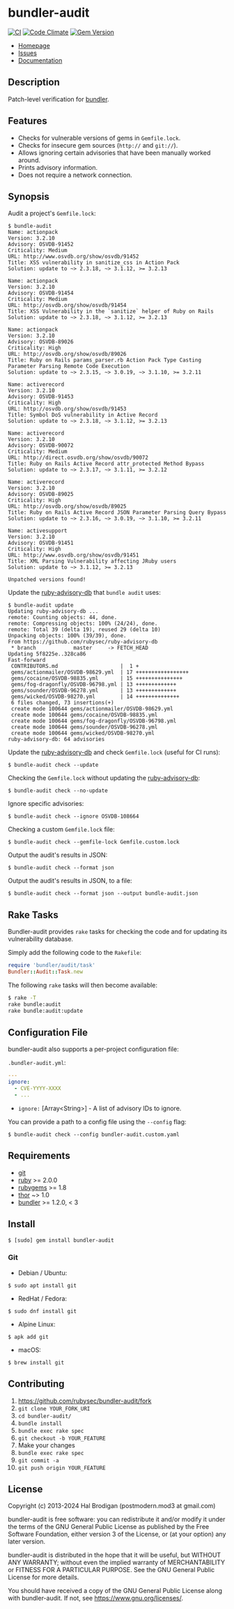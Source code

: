 # bundler-audit

[![CI](https://github.com/rubysec/bundler-audit/actions/workflows/ruby.yml/badge.svg)](https://github.com/rubysec/bundler-audit/actions/workflows/ruby.yml)
[![Code Climate](https://codeclimate.com/github/rubysec/bundler-audit.svg)](https://codeclimate.com/github/rubysec/bundler-audit)
[![Gem Version](https://badge.fury.io/rb/bundler-audit.svg)](https://badge.fury.io/rb/bundler-audit)

* [Homepage](https://github.com/rubysec/bundler-audit#readme)
* [Issues](https://github.com/rubysec/bundler-audit/issues)
* [Documentation](http://rubydoc.info/gems/bundler-audit/frames)

## Description

Patch-level verification for [bundler].

## Features

* Checks for vulnerable versions of gems in `Gemfile.lock`.
* Checks for insecure gem sources (`http://` and `git://`).
* Allows ignoring certain advisories that have been manually worked around.
* Prints advisory information.
* Does not require a network connection.

## Synopsis

Audit a project's `Gemfile.lock`:

```shell
$ bundle-audit
Name: actionpack
Version: 3.2.10
Advisory: OSVDB-91452
Criticality: Medium
URL: http://www.osvdb.org/show/osvdb/91452
Title: XSS vulnerability in sanitize_css in Action Pack
Solution: update to ~> 2.3.18, ~> 3.1.12, >= 3.2.13

Name: actionpack
Version: 3.2.10
Advisory: OSVDB-91454
Criticality: Medium
URL: http://osvdb.org/show/osvdb/91454
Title: XSS Vulnerability in the `sanitize` helper of Ruby on Rails
Solution: update to ~> 2.3.18, ~> 3.1.12, >= 3.2.13

Name: actionpack
Version: 3.2.10
Advisory: OSVDB-89026
Criticality: High
URL: http://osvdb.org/show/osvdb/89026
Title: Ruby on Rails params_parser.rb Action Pack Type Casting Parameter Parsing Remote Code Execution
Solution: update to ~> 2.3.15, ~> 3.0.19, ~> 3.1.10, >= 3.2.11

Name: activerecord
Version: 3.2.10
Advisory: OSVDB-91453
Criticality: High
URL: http://osvdb.org/show/osvdb/91453
Title: Symbol DoS vulnerability in Active Record
Solution: update to ~> 2.3.18, ~> 3.1.12, >= 3.2.13

Name: activerecord
Version: 3.2.10
Advisory: OSVDB-90072
Criticality: Medium
URL: http://direct.osvdb.org/show/osvdb/90072
Title: Ruby on Rails Active Record attr_protected Method Bypass
Solution: update to ~> 2.3.17, ~> 3.1.11, >= 3.2.12

Name: activerecord
Version: 3.2.10
Advisory: OSVDB-89025
Criticality: High
URL: http://osvdb.org/show/osvdb/89025
Title: Ruby on Rails Active Record JSON Parameter Parsing Query Bypass
Solution: update to ~> 2.3.16, ~> 3.0.19, ~> 3.1.10, >= 3.2.11

Name: activesupport
Version: 3.2.10
Advisory: OSVDB-91451
Criticality: High
URL: http://www.osvdb.org/show/osvdb/91451
Title: XML Parsing Vulnerability affecting JRuby users
Solution: update to ~> 3.1.12, >= 3.2.13

Unpatched versions found!
```

Update the [ruby-advisory-db] that `bundle audit` uses:

```shell
$ bundle-audit update
Updating ruby-advisory-db ...
remote: Counting objects: 44, done.
remote: Compressing objects: 100% (24/24), done.
remote: Total 39 (delta 19), reused 29 (delta 10)
Unpacking objects: 100% (39/39), done.
From https://github.com/rubysec/ruby-advisory-db
 * branch            master     -> FETCH_HEAD
Updating 5f8225e..328ca86
Fast-forward
 CONTRIBUTORS.md                    |  1 +
 gems/actionmailer/OSVDB-98629.yml  | 17 +++++++++++++++++
 gems/cocaine/OSVDB-98835.yml       | 15 +++++++++++++++
 gems/fog-dragonfly/OSVDB-96798.yml | 13 +++++++++++++
 gems/sounder/OSVDB-96278.yml       | 13 +++++++++++++
 gems/wicked/OSVDB-98270.yml        | 14 ++++++++++++++
 6 files changed, 73 insertions(+)
 create mode 100644 gems/actionmailer/OSVDB-98629.yml
 create mode 100644 gems/cocaine/OSVDB-98835.yml
 create mode 100644 gems/fog-dragonfly/OSVDB-96798.yml
 create mode 100644 gems/sounder/OSVDB-96278.yml
 create mode 100644 gems/wicked/OSVDB-98270.yml
ruby-advisory-db: 64 advisories
```

Update the [ruby-advisory-db] and check `Gemfile.lock` (useful for CI runs):

```shell
$ bundle-audit check --update
```

Checking the `Gemfile.lock` without updating the [ruby-advisory-db]:

```shell
$ bundle-audit check --no-update
```

Ignore specific advisories:

```shell
$ bundle-audit check --ignore OSVDB-108664
```

Checking a custom `Gemfile.lock` file:

```shell
$ bundle-audit check --gemfile-lock Gemfile.custom.lock
```

Output the audit's results in JSON:

```shell
$ bundle-audit check --format json
```

Output the audit's results in JSON, to a file:

```shell
$ bundle-audit check --format json --output bundle-audit.json
```

## Rake Tasks

Bundler-audit provides `rake` tasks for checking the code and for updating
its vulnerability database.

Simply add the following code to the `Rakefile`:

```ruby
require 'bundler/audit/task'
Bundler::Audit::Task.new
```

The following `rake` tasks will then become available:

```bash
$ rake -T
rake bundle:audit
rake bundle:audit:update
```

## Configuration File

bundler-audit also supports a per-project configuration file:

`.bundler-audit.yml`:

```yaml
---
ignore:
  - CVE-YYYY-XXXX
  - ...
```

* `ignore:` \[Array\<String\>\] - A list of advisory IDs to ignore.

You can provide a path to a config file using the `--config` flag:

```shell
$ bundle-audit check --config bundler-audit.custom.yaml
```

## Requirements

* [git]
* [ruby] >= 2.0.0
* [rubygems] >= 1.8
* [thor] ~> 1.0
* [bundler] >= 1.2.0, < 3

## Install

```shell
$ [sudo] gem install bundler-audit
```

### Git

* Debian / Ubuntu:

```shell
$ sudo apt install git
```

* RedHat / Fedora:

```shell
$ sudo dnf install git
```

* Alpine Linux:

```shell
$ apk add git
```

* macOS:

```shell
$ brew install git
```

## Contributing

1. https://github.com/rubysec/bundler-audit/fork
2. `git clone YOUR_FORK_URI`
3. `cd bundler-audit/`
4. `bundle install`
5. `bundle exec rake spec`
6. `git checkout -b YOUR_FEATURE`
7. Make your changes
8. `bundle exec rake spec`
9. `git commit -a`
10. `git push origin YOUR_FEATURE`

## License

Copyright (c) 2013-2024 Hal Brodigan (postmodern.mod3 at gmail.com)

bundler-audit is free software: you can redistribute it and/or modify
it under the terms of the GNU General Public License as published by
the Free Software Foundation, either version 3 of the License, or
(at your option) any later version.

bundler-audit is distributed in the hope that it will be useful,
but WITHOUT ANY WARRANTY; without even the implied warranty of
MERCHANTABILITY or FITNESS FOR A PARTICULAR PURPOSE.  See the
GNU General Public License for more details.

You should have received a copy of the GNU General Public License
along with bundler-audit.  If not, see <https://www.gnu.org/licenses/>.

[git]: https://git-scm.com
[ruby]: https://ruby-lang.org
[rubygems]: https://rubygems.org
[thor]: http://whatisthor.com/
[bundler]: https://bundler.io

[OSVDB]: http://osvdb.org/
[ruby-advisory-db]: https://github.com/rubysec/ruby-advisory-db
